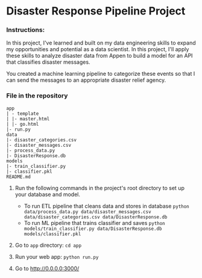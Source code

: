 # Disaster Response Pipeline Project

### Instructions:

In this project, I've learned and built on my data engineering skills to expand my opportunities and potential as a data scientist. In this project, I'll apply these skills to analyze disaster data from Appen to build a model for an API that classifies disaster messages.

You created a machine learning pipeline to categorize these events so that I can send the messages to an appropriate disaster relief agency.

### File in the repository

```
app
| - template
| |- master.html
| |- go.html
|- run.py
data
|- disaster_categories.csv
|- disaster_messages.csv
|- process_data.py
|- DisasterResponse.db
models
|- train_classifier.py
|- classifier.pkl
README.md
```

1. Run the following commands in the project's root directory to set up your database and model.

   - To run ETL pipeline that cleans data and stores in database
     `python data/process_data.py data/disaster_messages.csv data/disaster_categories.csv data/DisasterResponse.db`
   - To run ML pipeline that trains classifier and saves
     `python models/train_classifier.py data/DisasterResponse.db models/classifier.pkl`

2. Go to `app` directory: `cd app`

3. Run your web app: `python run.py`

4. Go to http://0.0.0.0:3000/
